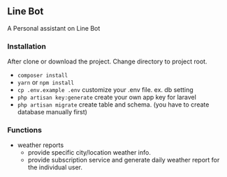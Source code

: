 ## Line Bot

A Personal assistant on Line Bot

### Installation
  After clone or download the project. Change directory to project root.
- `composer install`
- `yarn` or `npm install`
- `cp .env.example .env` customize your .env file. ex. db setting
- `php artisan key:generate` create your own app key for laravel
- `php artisan migrate` create table and schema. (you have to create database manually first)

### Functions
- weather reports
  - provide specific city/location weather info.
  - provide subscription service and generate daily weather report for the individual user.
